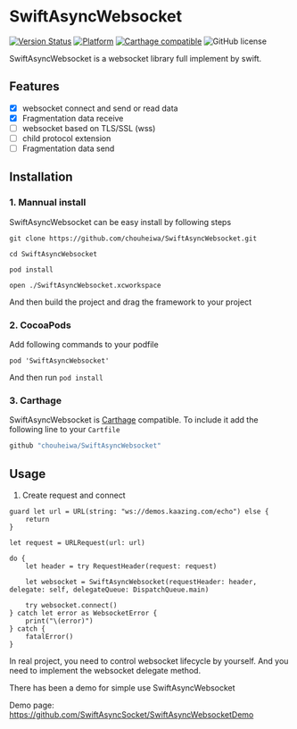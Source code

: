# SwiftAsyncWebsocket
 [![Version Status](https://img.shields.io/cocoapods/v/SwiftAsyncWebsocket.svg?style=flat)](http://cocoadocs.org/docsets/SwiftAsyncWebsocket)
 [![Platform](http://img.shields.io/cocoapods/p/SwiftAsyncWebsocket.svg?style=flat)](http://cocoapods.org/?q=SwiftAsyncWebsocket) [![Carthage compatible](https://img.shields.io/badge/Carthage-compatible-4BC51D.svg?style=flat)](https://github.com/Carthage/Carthage) ![GitHub license](https://img.shields.io/badge/license-MIT-lightgrey.svg)
 
SwiftAsyncWebsocket is a websocket library full implement by swift.

## Features
- [x] websocket connect and send or read data 
- [x] Fragmentation data receive
- [ ] websocket based on TLS/SSL (wss)
- [ ] child protocol extension
- [ ] Fragmentation data send
## Installation
### 1. Mannual install

SwiftAsyncWebsocket can be easy install by following steps

```
git clone https://github.com/chouheiwa/SwiftAsyncWebsocket.git

cd SwiftAsyncWebsocket

pod install

open ./SwiftAsyncWebsocket.xcworkspace
```

And then build the project and drag the framework to your project

### 2. CocoaPods
Add following commands to your podfile

```
pod 'SwiftAsyncWebsocket'
```

And then run `pod install`

### 3. Carthage
SwiftAsyncWebsocket is [Carthage](https://github.com/Carthage/Carthage) compatible. To include it add the following line to your `Cartfile`

```bash
github "chouheiwa/SwiftAsyncWebsocket"
```

## Usage

1. Create request and connect
```
guard let url = URL(string: "ws://demos.kaazing.com/echo") else {
    return
}

let request = URLRequest(url: url)

do {
    let header = try RequestHeader(request: request)

    let websocket = SwiftAsyncWebsocket(requestHeader: header, delegate: self, delegateQueue: DispatchQueue.main)

    try websocket.connect()
} catch let error as WebsocketError {
    print("\(error)")
} catch {
    fatalError()
}
```

In real project, you need to control websocket lifecycle by yourself. And you need to implement the websocket delegate method.

There has been a demo for simple use SwiftAsyncWebsocket

Demo page: https://github.com/SwiftAsyncSocket/SwiftAsyncWebsocketDemo